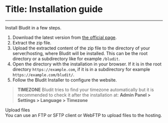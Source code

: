 # Title: Installation guide
<!-- Position: 3 -->
---
Install Bludit in a few steps.
1. Download the latest version from [the official page](https://www.bludit.com).
2. Extract the zip file.
3. Upload the extracted content of the zip file to the directory of your server/hosting, where Bludit will be installed. This can be the root directory or a subdirectory like for example `/bludit`.
4. Open the directory with the installation in your browser. If it is in the root directory `https://example.com`, if it is in a subdirectory for example `https://example.com/bludit/`.
5. Follow the Bludit Installer to configure the website.

> **TIMEZONE**
> Bludit tries to find your timezone automatically but it is recommended to check it after the installation at:
> **Admin Panel > Settings > Language > Timezone**

<div class="note">
<div class="title">Upload files</div>
You can use an FTP or SFTP client or WebFTP to upload files to the hosting.
</div>

